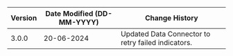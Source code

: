 | **Version** | **Date Modified (DD-MM-YYYY)** | **Change History**                          |
|-------------|--------------------------------|---------------------------------------------|
| 3.0.0       | 20-06-2024                     | Updated Data Connector to retry failed indicators.                    |
